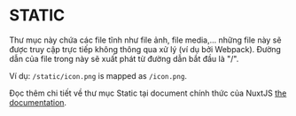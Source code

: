 # STATIC

Thư mục này chứa các file tĩnh như file ảnh, file media,... những file này sẽ được truy cập trực tiếp không thông qua xử lý (ví dụ bởi Webpack).
Đường dẫn của file trong này sẽ xuất phát từ đường dẫn bắt đầu là "/".

Ví dụ: `/static/icon.png` is mapped as `/icon.png`.

Đọc thêm chi tiết về thư mục Static tại document chính thức của NuxtJS [the documentation](https://nuxtjs.org/guide/assets#static).

